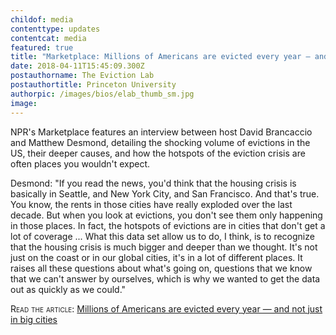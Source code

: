 ```yaml
---
childof: media
contenttype: updates
contentcat: media
featured: true
title: "Marketplace: Millions of Americans are evicted every year — and not just in big cities"
date: 2018-04-11T15:45:09.300Z
postauthorname: The Eviction Lab
postauthortitle: Princeton University
authorpic: /images/bios/elab_thumb_sm.jpg
image: 
---
```

NPR's <span class="ital">Marketplace</span> features an interview between host David Brancaccio and Matthew Desmond, detailing the shocking volume of evictions in the US, their deeper causes, and how the hotspots of the eviction crisis are often places you wouldn't expect.

<span class="ak-bold">Desmond:</span> "If you read the news, you'd think that the housing crisis is basically in Seattle, and New York City, and San Francisco. And that's true. You know, the rents in those cities have really exploded over the last decade. But when you look at evictions, you don't see them only happening in those places. In fact, the hotspots of evictions are in cities that don't get a lot of coverage ...  What this data set allow us to do, I think, is to recognize that the housing crisis is much bigger and deeper than we thought. It's not just on the coast or in our global cities, it's in a lot of different places. It raises all these questions about what's going on, questions that we know that we can't answer by ourselves, which is why we wanted to get the data out as quickly as we could." 

<span class="smallcaps">Read the article:</span> <a class="ak-bold" href="https://www.marketplace.org/2018/04/09/economy/eviction-desmond-princeton-housing-crisis-rent" target="_blank">Millions of Americans are evicted every year — and not just in big cities</a>